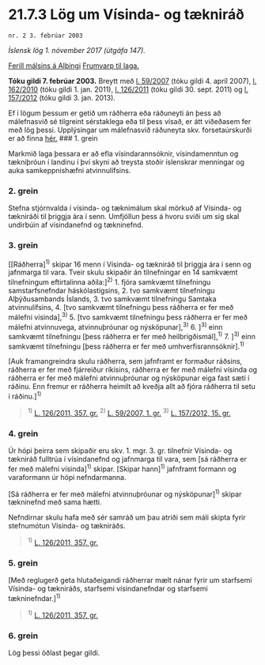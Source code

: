 # 21.7.3 Lög um Vísinda- og tækniráð

`nr. 2 3. febrúar 2003`

_Íslensk lög 1. nóvember 2017 (útgáfa 147)._

[Ferill málsins á Alþingi](https://www.althingi.is/thingstorf/thingmalalistar-eftir-thingum/ferill/?ltg=128&mnr=336)
[Frumvarp til laga.](https://www.althingi.is/altext/128/s/0366.html)

**Tóku gildi 7. febrúar 2003.**
Breytt með
[l. 59/2007](https://althingi.is/altext/stjt/2007.059.html) (tóku gildi 4. apríl 2007),
[l. 162/2010](https://althingi.is/altext/stjt/2010.162.html) (tóku gildi 1. jan. 2011),
[l. 126/2011](https://althingi.is/altext/stjt/2011.126.html) (tóku gildi 30. sept. 2011) og
[l. 157/2012](https://althingi.is/altext/stjt/2012.157.html) (tóku gildi 3. jan. 2013).

Ef í lögum þessum er getið um ráðherra eða ráðuneyti án þess að málefnasvið sé tilgreint sérstaklega eða til þess vísað, er átt viðeðasem fer með lög þessi. Upplýsingar um málefnasvið ráðuneyta skv. forsetaúrskurði er að finna [hér.](2017015.md) ### 1. grein

Markmið laga þessara er að efla vísindarannsóknir, vísindamenntun og tækniþróun í landinu í því skyni að treysta stoðir íslenskrar menningar og auka samkeppnishæfni atvinnulífsins.

### 2. grein

Stefna stjórnvalda í vísinda- og tæknimálum skal mörkuð af Vísinda- og tækniráði til þriggja ára í senn. Umfjöllun þess á hvoru sviði um sig skal undirbúin af vísindanefnd og tækninefnd.

### 3. grein

[[Ráðherra]<sup>1)</sup> skipar 16 menn í Vísinda- og tækniráð til þriggja ára í senn og jafnmarga til vara. Tveir skulu skipaðir án tilnefningar en 14 samkvæmt tilnefningum eftirtalinna aðila:]<sup>2)</sup> 1. fjóra samkvæmt tilnefningu samstarfsnefndar háskólastigsins,
2. tvo samkvæmt tilnefningu Alþýðusambands Íslands,
3. tvo samkvæmt tilnefningu Samtaka atvinnulífsins,
4. [tvo samkvæmt tilnefningu þess ráðherra er fer með málefni vísinda],<sup>3)</sup> 
5. [tvo samkvæmt tilnefningu þess ráðherra er fer með málefni atvinnuvega, atvinnuþróunar og nýsköpunar],<sup>3)</sup> 
6. ]<sup>3)</sup> einn samkvæmt tilnefningu [þess ráðherra er fer með heilbrigðismál],<sup>1)</sup> 
7. ]<sup>3)</sup> einn samkvæmt tilnefningu [þess ráðherra er fer með umhverfisrannsóknir].<sup>1)</sup> 

[Auk framangreindra skulu ráðherra, sem jafnframt er formaður ráðsins, ráðherra er fer með fjárreiður ríkisins, ráðherra er fer með málefni vísinda og ráðherra er fer með málefni atvinnuþróunar og nýsköpunar eiga fast sæti í ráðinu. Enn fremur er ráðherra heimilt að kveðja allt að fjóra ráðherra til setu í ráðinu.]<sup>1)</sup> 

> <sup>1)</sup> [L. 126/2011, 357. gr.](https://althingi.is/altext/stjt/2011.126.html) <sup>2)</sup> [L. 59/2007, 1. gr.](https://althingi.is/altext/stjt/2007.059.html) <sup>3)</sup> [L. 157/2012, 15. gr.](https://althingi.is/altext/stjt/2012.157.html)

### 4. grein

Úr hópi þeirra sem skipaðir eru skv. 1. mgr. 3. gr. tilnefnir Vísinda- og tækniráð fulltrúa í vísindanefnd og jafnmarga til vara, sem [sá ráðherra er fer með málefni vísinda]<sup>1)</sup> skipar. [Skipar hann]<sup>1)</sup> jafnframt formann og varaformann úr hópi nefndarmanna.

[Sá ráðherra er fer með málefni atvinnuþróunar og nýsköpunar]<sup>1)</sup> skipar tækninefnd með sama hætti.

Nefndirnar skulu hafa með sér samráð um þau atriði sem máli skipta fyrir stefnumótun Vísinda- og tækniráðs.

> <sup>1)</sup> [L. 126/2011, 357. gr.](https://althingi.is/altext/stjt/2011.126.html)

### 5. grein

[Með reglugerð geta hlutaðeigandi ráðherrar mælt nánar fyrir um starfsemi Vísinda- og tækniráðs, starfsemi vísindanefndar og starfsemi tækninefndar.]<sup>1)</sup> 

> <sup>1)</sup> [L. 126/2011, 357. gr.](https://althingi.is/altext/stjt/2011.126.html)

### 6. grein

Lög þessi öðlast þegar gildi.
